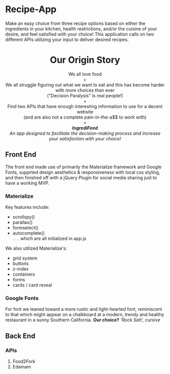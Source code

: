 # Recipe-App
Make an easy choice from three recipe options based on either the ingredients in your kitchen, health restrictions, and/or the cuisine of your desire, and feel satisfied with your choice! This application calls on two different APIs utilizing your input to deliver desired recipes.

<h1 align="center">Our Origin Story</h1>
<p align="center">We all love food</br>
+ </br>
We all struggle figuring out what we want to eat and this has become harder with more choices than ever</br>
("Decision Paralysis" is real people!(</br>
+</br>
Find two APIs that have enough interesting information to use for a decent website </br>(and are also not a complete pain-in-the-a$$ to work with)</br>
=</br>
<em><strong>IngrediFeed</strong></em></br> 
<em>An app designed to facilitate the decision-making process and increase your satisfaction with your choice!</em></br>
</p>

## Front End
The front end made use of primarily the Materialize framework and Google Fonts, supprted design aesthetics & responsiveness with local css styling, and then finished off with a jQuery Plugin for social media sharing just to have a working MVP.

### Materialize
Key features include:
- scrollspy() 
- parallax() 
- formselect()
- autocomplete() </br>
. . . which are all initialized in app.js

We also utilized Materialize's:
- grid system
- buttons
- z-index
- containers
- forms
- cards / card reveal

### Google Fonts
For font we leaned toward a more rustic and light-hearted font, reminiscent to that which might appear on a chalkboard at a modern, trendy and healthy restaurant in a sunny Southern California. <strong>Our choice?</strong> <em>'Rock Salt', cursive</em> 

## Back End
### APIs
1. Food2Fork
2. Edamam

